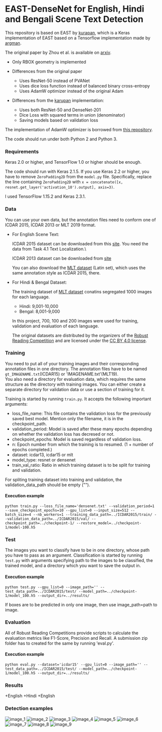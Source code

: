 
# EAST-DenseNet for English, Hindi and Bengali Scene Text Detection

This repository is based on EAST by [kurapan](https://github.com/kurapan/EAST), which is a Keras implementation of EAST based on a Tensorflow implementation made by [argman](https://github.com/argman/EAST).

The original paper by Zhou et al. is available on [arxiv](https://arxiv.org/abs/1704.03155).

+ Only RBOX geometry is implemented
+ Differences from the original paper
    + Uses ResNet-50 instead of PVANet
    + Uses dice loss function instead of balanced binary cross-entropy
    + Uses AdamW optimizer instead of the original Adam

+ Differences from the [karupan](https://github.com/kurapan/EAST) implementation:
    + Uses both ResNet-50 and DenseNet-201
    + Dice Loss with squared terms in union (denominator)
    + Saving models based on validation loss

The implementation of AdamW optimizer is borrowed from [this repository](https://github.com/shaoanlu/AdamW-and-SGDW).

The code should run under both Python 2 and Python 3.

### Requirements

Keras 2.0 or higher, and TensorFlow 1.0 or higher should be enough.

The code should run with Keras 2.1.5. If you use Keras 2.2 or higher, you have to remove `ZeroPadding2D` from the `model.py` file. Specifically, replace the line containing `ZeroPadding2D` with `x = concatenate([x, resnet.get_layer('activation_10').output], axis=3)`.

I used TensorFlow 1.15.2 and Keras 2.3.1.

### Data

You can use your own data, but the annotation files need to conform one of ICDAR 2015, ICDAR 2013 or MLT 2019 format.

+ For English Scene Text:

  ICDAR 2015 dataset can be downloaded from this [site](http://rrc.cvc.uab.es/?ch=4&com=introduction). You need the data from Task 4.1 Text Localization.\
  
  ICDAR 2013 dataset can be downloaded from [site](https://rrc.cvc.uab.es/?ch=2)

  You can also download the [MLT dataset](https://rrc.cvc.uab.es/?ch=15) (Latin set), which uses the  same annotation style as ICDAR 2015, there.

+ For Hindi & Bengal Dataset:
  
  The training dataset of [MLT dataset](https://rrc.cvc.uab.es/?ch=15) conatins segregated 1000 images for each language. 
   + Hindi: 9,001-10,000
   + Bengal: 8,001-9,000
  
  In this project, 700, 100 and 200 images were used for training, validation and evaluation of each language.
  
  The original datasets are distributed by the organizers of the [Robust Reading Competition](http://rrc.cvc.uab.es/) and are licensed under the [CC BY 4.0 license](https://creativecommons.org/licenses/by/4.0/).

### Training

You need to put all of your training images and their corresponding annotation files in one directory. The annotation files have to be named `gt_IMAGENAME.txt`(ICDAR15) or 'IMAGENAME.txt'(MLT19).\
You also need a directory for evaluation data, which requires the same structure as the directory with training images.
You can either create a separate directory for validation data or use a section of training for it. 

Training is started by running `train.py`. It accepts the following important arguments:
 + loss_file_name: This file contains the validation loss for the previously saved best model. Mention only the filename, it is in the checkpoint_path. 
 + validation_period: Model is saved after these many epochs depending on whether the validation loss has decresed or not. 
 + checkpoint_epochs: Model is saved regardless of validation loss. 
 + n: Epoch number from which the training is to resumed. (1 + number of epochs completed.) 
 + dataset: icdar13, icdar15 or mlt 
 + model_type: resnet or densenet
 + train_val_ratio: Ratio in which training dataset is to be split for training and validation. 
 
 For spliting training dataset into training and validation, the validation_data_path should be empty (""). 

#### Execution example
```
python train.py --loss_file_name='densenet.txt' --validation_period=1 --save_checkpoint_epochs=10 --gpu_list=0 --input_size=512 --batch_size=4 --nb_workers=1 --training_data_path=../ICDAR2015/train/ --validation_data_path=../ICDAR2015/val/ --checkpoint_path=../checkpoint-1/ --restore_model=../checkpoint-1/model-100.h5

```
### Test

The images you want to classify have to be in one directory, whose path you have to pass as an argument. Classification is started by running `test.py` with arguments specifying path to the images to be classified, the trained model, and a directory which you want to save the output in.

#### Execution example
```
python test.py --gpu_list=0 --image_path='' --test_data_path=../ICDAR2015/test/ --model_path=../checkpoint-1/model_100.h5 --output_dir=../results/

```
If boxes are to be predicted in only one image, then use image_path=path to image. 

### Evaluation
All of Robust Reading Competitions provide scripts to calculate the evaluation metrics like F1-Score, Precision and Recall. 
A submission zip folder has to created for the same by running 'eval.py'.

#### Execution example
```
python eval.py --dataset='icdar15' --gpu_list=0 --image_path='' --test_data_path=../ICDAR2015/test/ --model_path=../checkpoint-1/model_100.h5 --output_dir=../results/

```
### Results
 +English
 +Hindi
 +English

### Detection examples
![image_1](examples/img_12.jpg)
![image_2](examples/img_13.jpg)
![image_3](examples/img_14.jpg)
![image_4](examples/img_15.jpg)
![image_5](examples/img_28.jpg)
![image_6](examples/img_29.jpg)
![image_7](examples/img_33.jpg)
![image_8](examples/img_37.jpg)
![image_9](examples/img_42.jpg)
